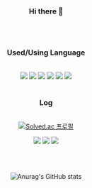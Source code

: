 <div align="center"> 

### Hi there 👋

<br/>
<br/>

### Used/Using Language
  <br/>
  
 <img src="https://img.shields.io/badge/Flutter-02569B?style=for-the-badge&logo=Flutter&logoColor=white">
 <img src="https://img.shields.io/badge/C-A8B9CC?style=for-the-badge&logo=C&logoColor=white">
 <img src="https://img.shields.io/badge/C++-00599C?style=for-the-badge&logo=cplusplus&logoColor=white">
 <img src="https://img.shields.io/badge/Oracle-F80000?style=for-the-badge&logo=oracle&logoColor=white">
 <img src="https://img.shields.io/badge/MySql-4479A1?style=for-the-badge&logo=mysql&logoColor=white">
 <img src="https://img.shields.io/badge/Python-3776AB?style=for-the-badge&logo=python&logoColor=white">
 

<br/>
<br/>
  
 ### Log
  <br/>[![Solved.ac
프로필](http://mazassumnida.wtf/api/mini/generate_badge?boj=okm1172)](https://solved.ac/okm1172)

<a href="https://velog.io/@suerte_0" target="_blank"><img src="https://img.shields.io/badge/Velog-20C997?style=for-the-badge&logo=Velog&logoColor=FFFFFF"/></a>
<img src="https://img.shields.io/badge/Slack-4A154B?style=for-the-badge&logo=slack&logoColor=white">
<a href="https://github.com/okm1172/" target="_blank"><img src="https://img.shields.io/badge/GitHub-000000?style=for-the-badge&logo=github&logoColor=FFFFFF"/></a>


<br/>
<br/>


![Anurag's GitHub stats](https://github-readme-stats.vercel.app/api?username=okm1172&show_icons=true&theme=radical)

<!--
**okm1172/okm1172** is a ✨ _special_ ✨ repository because its `README.md` (this file) appears on your GitHub profile.

Here are some ideas to get you started:

- 🔭 I’m currently working on ...
- 🌱 I’m currently learning ...
- 👯 I’m looking to collaborate on ...
- 🤔 I’m looking for help with ...
- 💬 Ask me about ...
- 📫 How to reach me: ...
- 😄 Pronouns: ...
- ⚡ Fun fact: ...
-->
